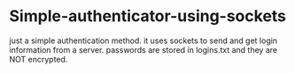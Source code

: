 # Simple-authenticator-using-sockets
just a simple authentication method. it uses sockets to send and get login information from a server. passwords are stored in logins.txt and they are NOT encrypted. 
